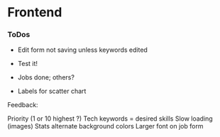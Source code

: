 # Frontend

### ToDos

<!-- * Do a 2 more charts (at least one different). -->

* Edit form not saving unless keywords edited

<!-- - Notes not saving (not getting posted to db) -> conditional logic caused the problem -->

<!-- - Job not adding on first submit (have to reload) - sometimes -->

* Test it!
 - Jobs done; others?

* Labels for scatter chart

<!-- * Add DEMO -->

<!-- * Might be fixed:

- Logging out deletes user from db (Setup testing .env + variables on Heroku)
- Job not adding on first submit (have to reload) -->


Feedback:

Priority (1 or 10 highest ?)
Tech keywords = desired skills
Slow loading (images)
Stats alternate background colors
Larger font on job form